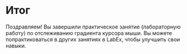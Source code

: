 # Итог

Поздравляем! Вы завершили практическое занятие (лабораторную работу) по отслеживанию градиента курсора мыши. Вы можете попрактиковаться в других занятиях в LabEx, чтобы улучшить свои навыки.
